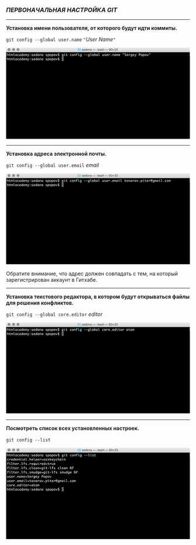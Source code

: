 ### ***ПЕРВОНАЧАЛЬНАЯ НАСТРОЙКА GIT***
***
**Установка имени пользователя, от которого будут идти коммиты.**

`git config --global user.name` `"`*User Name*`"`

![](./image/user-name.png)

---

**Установка адреса электронной почты.** 

`git config --global user.email` *email*

![](./image/user-email.png)

Обратите внимание, что адрес должен совпадать с тем, на который зарегистрирован аккаунт в Гитхабе.

---

**Установка текстового редактора, в котором будут открываться файлы для решения конфликтов.**

`git config --global core.editor` *editor*

![](./image/editor.png)

---

**Посмотреть список всех установленных настроек.**

`git config --list`

![](./image/list.png)
